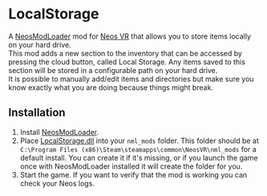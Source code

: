 # LocalStorage

A [NeosModLoader](https://github.com/zkxs/NeosModLoader) mod for [Neos VR](https://neos.com/) that allows you to store items locally on your hard drive.<br>
This mod adds a new section to the inventory that can be accessed by pressing the cloud button, called Local Storage.
Any items saved to this section will be stored in a configurable path on your hard drive.<br>
It is possible to manually add/edit items and directories but make sure you know exactly what you are doing because things might break.

## Installation
1. Install [NeosModLoader](https://github.com/zkxs/NeosModLoader).
1. Place [LocalStorage.dll](https://github.com/art0007i/LocalStorage/releases/latest/download/LocalStorage.dll) into your `nml_mods` folder. This folder should be at `C:\Program Files (x86)\Steam\steamapps\common\NeosVR\nml_mods` for a default install. You can create it if it's missing, or if you launch the game once with NeosModLoader installed it will create the folder for you.
1. Start the game. If you want to verify that the mod is working you can check your Neos logs.
